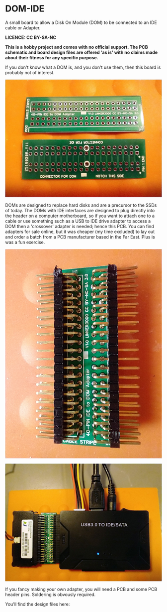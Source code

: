 # DOM-IDE
A small board to allow a Disk On Module (DOM) to be connected to an IDE cable or Adapter.

**LICENCE: CC BY-SA-NC**

**This is a hobby project and comes with no official support. The PCB schematic and board design files are offered 'as is' with no claims made about their fitness for any specific purpose.**

If you don't know what a DOM is, and you don't use them, then this board is probably not of interest.

![Image](DOM1.jpg)

DOMs are designed to replace hard disks and are a precursor to the SSDs of today. The DOMs with IDE interfaces are designed to plug directly into the header on a computer motherboard, so if you want to attach one to a cable or use something such as a USB to IDE drive adapter to access a DOM then a 'crossover' adapter is needed; hence this PCB. You can find adapters for sale online, but it was cheaper (my time excluded) to lay out and order a batch from a PCB manufacturer based in the Far East. Plus is was a fun exercise.

![Image](DOM2.jpg)

![Image](DOM3.jpg)

If you fancy making your own adapter, you will need a PCB and some PCB header pins. Soldering is obvously required.

You'll find the design files here:



